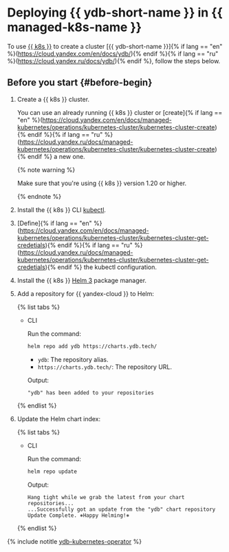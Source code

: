# Deploying {{ ydb-short-name }} in {{ managed-k8s-name }}

To use [{{ k8s }}](https://kubernetes.io/) to create a cluster [{{ ydb-short-name }}]{% if lang == "en" %}(https://cloud.yandex.com/en/docs/ydb/){% endif %}{% if lang == "ru" %}(https://cloud.yandex.ru/docs/ydb/){% endif %}, follow the steps below.

## Before you start {#before-begin}

1. Create a {{ k8s }} cluster.

    You can use an already running {{ k8s }} cluster or [create]{% if lang == "en" %}(https://cloud.yandex.com/en/docs/managed-kubernetes/operations/kubernetes-cluster/kubernetes-cluster-create){% endif %}{% if lang == "ru" %}(https://cloud.yandex.ru/docs/managed-kubernetes/operations/kubernetes-cluster/kubernetes-cluster-create){% endif %} a new one.

    {% note warning %}

    Make sure that you're using {{ k8s }} version 1.20 or higher.

    {% endnote %}

1. Install the {{ k8s }} CLI [kubectl](https://kubernetes.io/docs/tasks/tools/install-kubectl).

1. [Define]{% if lang == "en" %}(https://cloud.yandex.com/en/docs/managed-kubernetes/operations/kubernetes-cluster/kubernetes-cluster-get-credetials){% endif %}{% if lang == "ru" %}(https://cloud.yandex.ru/docs/managed-kubernetes/operations/kubernetes-cluster/kubernetes-cluster-get-credetials){% endif %} the kubectl configuration.

1. Install the {{ k8s }} [Helm 3](https://helm.sh/docs/intro/install/) package manager.

1. Add a repository for {{ yandex-cloud }} to Helm:

    {% list tabs %}

    - CLI

      Run the command:

      ```bash
      helm repo add ydb https://charts.ydb.tech/
      ```
      * `ydb`: The repository alias.
      * `https://charts.ydb.tech/`: The repository URL.

      Output:

      ```text
      "ydb" has been added to your repositories
      ```

    {% endlist %}

1. Update the Helm chart index:

    {% list tabs %}

    - CLI

      Run the command:

      ```bash
      helm repo update
      ```

      Output:

      ```text
      Hang tight while we grab the latest from your chart repositories...
      ...Successfully got an update from the "ydb" chart repository
      Update Complete. ⎈Happy Helming!⎈
      ```

    {% endlist %}

{% include notitle [ydb-kubernetes-operator](_includes/ydb-kubernetes-operator.md) %}

